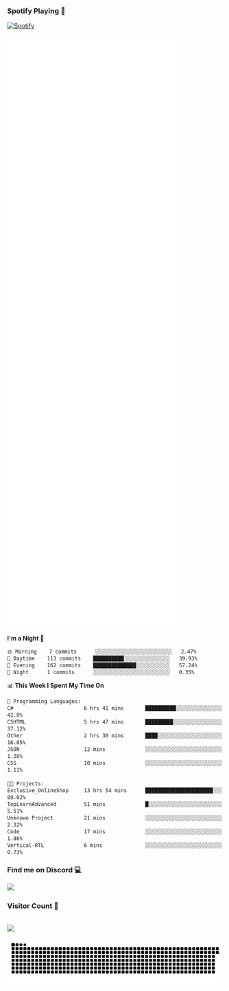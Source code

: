 ### Spotify Playing 🎵
[![Spotify](https://spotify-livestats-callme-milad.vercel.app/api/spotify)](https://open.spotify.com/user/314mrt6dxn5cqoxklh3thbwlr6by)

<img align="center" src="/github-metrics.svg" alt="Metrics" width="400">

<!--START_SECTION:waka-->
**I'm a Night 🦉** 

```text
🌞 Morning    7 commits      ░░░░░░░░░░░░░░░░░░░░░░░░░   2.47% 
🌆 Daytime    113 commits    ██████████░░░░░░░░░░░░░░░   39.93% 
🌃 Evening    162 commits    ██████████████░░░░░░░░░░░   57.24% 
🌙 Night      1 commits      ░░░░░░░░░░░░░░░░░░░░░░░░░   0.35%

```


📊 **This Week I Spent My Time On** 

```text
💬 Programming Languages: 
C#                       6 hrs 41 mins       ██████████░░░░░░░░░░░░░░░   42.8% 
CSHTML                   5 hrs 47 mins       █████████░░░░░░░░░░░░░░░░   37.12% 
Other                    2 hrs 30 mins       ████░░░░░░░░░░░░░░░░░░░░░   16.05% 
JSON                     12 mins             ░░░░░░░░░░░░░░░░░░░░░░░░░   1.28% 
CSS                      10 mins             ░░░░░░░░░░░░░░░░░░░░░░░░░   1.11%

🐱‍💻 Projects: 
Exclusive_OnlineShop     13 hrs 54 mins      ██████████████████████░░░   89.02% 
TopLearnAdvanced         51 mins             █░░░░░░░░░░░░░░░░░░░░░░░░   5.51% 
Unknown Project          21 mins             ░░░░░░░░░░░░░░░░░░░░░░░░░   2.32% 
Code                     17 mins             ░░░░░░░░░░░░░░░░░░░░░░░░░   1.86% 
Vertical-RTL             6 mins              ░░░░░░░░░░░░░░░░░░░░░░░░░   0.73%

```


<!--END_SECTION:waka-->

### Find me on Discord 💻
<a href="https://discord.gg/pQVcABAxAy" rel="nofollow"> 
  <img src="https://discord.c99.nl/widget/theme-3/977957889358573609.png" data-canonical-src="https://discord.c99.nl/widget/theme-3/977957889358573609.png" style="max-width: 100%;"></a>

### Visitor Count 🔢
<p align="left"> 
  <br>
  <img src="https://profile-counter.glitch.me/callme-devil/count.svg" />
</p>

<img src="https://github.com/callme-devil/callme-devil/blob/output/github-contribution-grid-snake.svg" alt="snake" style="max-width: 100%;">

